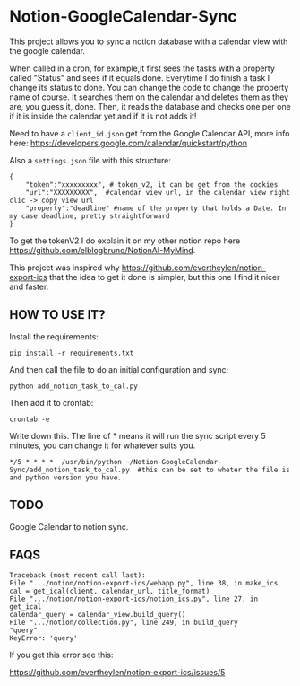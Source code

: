 # Notion-GoogleCalendar-Sync
This project allows you to sync a notion database with a calendar view with the google calendar.

When called in a cron, for example,it first sees the tasks with a property called "Status" and sees if it equals done. Everytime I do finish a task I change its status to done.
You can change the code to change the property name of course. It searches them on the calendar and deletes them as they are, you guess it, done. Then, it reads the database and checks one per one if it is inside the calendar yet,and if it is not adds it!

Need to have a ```client_id.json``` get from the Google Calendar API, more info here: 
https://developers.google.com/calendar/quickstart/python

Also a ```settings.json``` file with this structure:
```
{
	"token":"xxxxxxxxx", # token_v2, it can be get from the cookies
	"url":"XXXXXXXXX",  #calendar view url, in the calendar view right clic -> copy view url
	"property":"deadline" #name of the property that holds a Date. In my case deadline, pretty straightforward
}
```
To get the tokenV2 I do explain it on my other notion repo here https://github.com/elblogbruno/NotionAI-MyMind.

This project was inspired why https://github.com/evertheylen/notion-export-ics that the idea to get it done is simpler, but this one I find it nicer and faster. 

## HOW TO USE IT?
Install the requirements:

```
pip install -r requirements.txt
```
And then call the file to do an initial configuration and sync:

```
python add_notion_task_to_cal.py
```
Then add it to crontab:

```
crontab -e
```
Write down this. The line of * means it will run the sync script every 5 minutes, you can change it for whatever suits you.

```
*/5 * * * *  /usr/bin/python ~/Notion-GoogleCalendar-Sync/add_notion_task_to_cal.py  #this can be set to wheter the file is and python version you have.
```

## TODO
Google Calendar to notion sync.

## FAQS

```
Traceback (most recent call last):
File ".../notion/notion-export-ics/webapp.py", line 38, in make_ics
cal = get_ical(client, calendar_url, title_format)
File ".../notion/notion-export-ics/notion_ics.py", line 27, in get_ical
calendar_query = calendar_view.build_query()
File ".../notion/collection.py", line 249, in build_query
"query"
KeyError: 'query'
```

If you get this error see this:

https://github.com/evertheylen/notion-export-ics/issues/5

